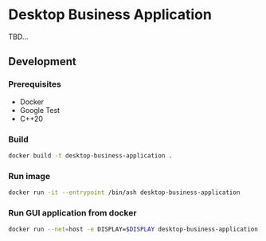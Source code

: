 # Desktop Business Application

TBD...

## Development

### Prerequisites

- Docker
- Google Test
- C++20

### Build

```bash
docker build -t desktop-business-application .
```

### Run image

```bash
docker run -it --entrypoint /bin/ash desktop-business-application
```

### Run GUI application from docker

```bash
docker run --net=host -e DISPLAY=$DISPLAY desktop-business-application
```